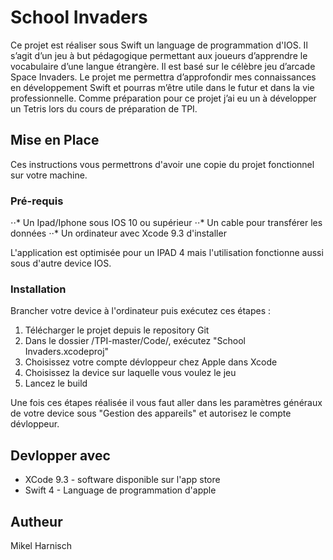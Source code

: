 # School Invaders

Ce projet est réaliser sous Swift un language de programmation d'IOS. Il s’agit d’un jeu à but pédagogique permettant aux joueurs d’apprendre le vocabulaire d’une langue étrangère. Il est basé sur le célèbre jeu d’arcade Space Invaders. Le projet me permettra d’approfondir mes connaissances en développement Swift et pourras m’être utile dans le futur et dans la vie professionnelle. Comme préparation pour ce projet j’ai eu un à développer un Tetris lors du cours de préparation de TPI.

## Mise en Place

Ces instructions vous permettrons d'avoir une copie du projet fonctionnel sur votre machine.

### Pré-requis

⋅⋅* Un Ipad/Iphone sous IOS 10 ou supérieur
⋅⋅* Un cable pour transférer les données
⋅⋅* Un ordinateur avec Xcode 9.3 d'installer

L'application est optimisée pour un IPAD 4 mais l'utilisation fonctionne aussi sous d'autre device IOS.

### Installation

Brancher votre device à l'ordinateur puis exécutez ces étapes :

1. Télécharger le projet depuis le repository Git
2. Dans le dossier /TPI-master/Code/, exécutez "School Invaders.xcodeproj"
3. Choisissez votre compte dévloppeur chez Apple dans Xcode
4. Choisissez la device sur laquelle vous voulez le jeu
5. Lancez le build

Une fois ces étapes réalisée il vous faut aller dans les paramètres généraux de votre device sous "Gestion des appareils" et autorisez le compte dévloppeur.


## Devlopper avec 

* XCode 9.3 - software disponible sur l'app store
* Swift 4 - Language de programmation d'apple

## Autheur

Mikel Harnisch
